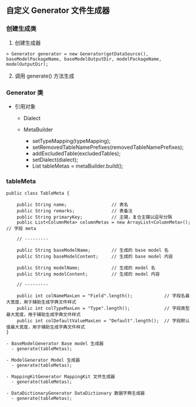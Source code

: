 ## 自定义 Generator 文件生成器

### 创建生成类

  1. 创建生成器

    > Generator generator = new Generator(getDataSource(), baseModelPackageName, baseModelOutputDir, modelPackageName, modelOutputDir);

  2. 调用 generate() 方法生成

### Generator 类

  - 引用对象

    - Dialect

    - MetaBuilder
      - setTypeMapping(typeMapping);
      - setRemovedTableNamePrefixes(removedTableNamePrefixes);
      - addExcludedTable(excludedTables);
      - setDialect(dialect);
      - List<TableMeta> tableMetas = metaBuilder.build();

### tableMeta

```
public class TableMeta {

	public String name;					// 表名
	public String remarks;				// 表备注
	public String primaryKey;			// 主键，复合主键以逗号分隔
	public List<ColumnMeta> columnMetas = new ArrayList<ColumnMeta>();	// 字段 meta

	// ---------

	public String baseModelName;		// 生成的 base model 名
	public String baseModelContent;		// 生成的 base model 内容

	public String modelName;			// 生成的 model 名
	public String modelContent;			// 生成的 model 内容

	// ---------

	public int colNameMaxLen = "Field".length();			// 字段名最大宽度，用于辅助生成字典文件样式
	public int colTypeMaxLen = "Type".length();				// 字段类型最大宽度，用于辅助生成字典文件样式
	public int colDefaultValueMaxLen = "Default".length();	// 字段默认值最大宽度，用于辅助生成字典文件样式
}
```

    - BaseModelGenerator Base model 生成器
      - generate(tableMetas);

    - ModelGenerator Model 生成器
      - generate(tableMetas);

    - MappingKitGenerator MappingKit 文件生成器
      - generate(tableMetas);

    - DataDictionaryGenerator DataDictionary 数据字典生成器
      - generate(tableMetas);
